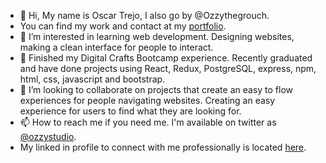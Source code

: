- 👋 Hi, My name is Oscar Trejo, I also go by @Ozzythegrouch.
- You can find my work and contact at my [portfolio](https://oscartrejo.dev/).  
- 👀 I’m interested in learning web development. Designing websites, making a clean interface for people to interact.
- 🌱 Finished my Digital Crafts Bootcamp experience. Recently graduated and have done projects using React, Redux, PostgreSQL, express, npm, html, css, javascript and bootstrap.
- 💞️ I’m looking to collaborate on projects that create an easy to flow experiences for people navigating websites. Creating an easy experience for users to find what they are looking for. 
- 📫 How to reach me if you need me. I'm available on twitter as [@ozzystudio](https://twitter.com/ozzystudio).
- My linked in profile to connect with me professionally is located [here](https://www.linkedin.com/in/trejooscar/).
<!---
Ozzythegrouch/Ozzythegrouch is a ✨ special ✨ repository because its `README.md` (this file) appears on your GitHub profile.
You can click the Preview link to take a look at your changes.
--->
